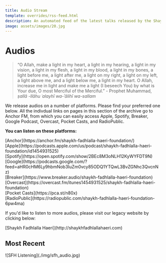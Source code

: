 ```yaml
---
title: Audio Stream
template: overrides/rss-feed.html
description: An automated feed of the latest talks released by the Shaykh Fadhlalla Haeri Foundation
image: assets/images/20.jpg
---
```


# Audios

> “O Allah, make a light in my heart, a light in my hearing, a light in my vision, a light in my flesh, a light in my blood, a light in my bones, a light before me, a light after me, a light on my right, a light on my left, a light above me, and a light below me, a light in my heart. O Allah, increase me in light and make me a light (I beseech You) by what is Your due, O most Merciful of the Merciful.” - Prophet Muhammad, _ṣallā -llāhu ʿalayhī wa-ʾālihī wa-sallam_

We release audios on a number of platforms. Please find your preferred one below. All the indivdual links on pages in this section of the archive go to Anchor FM, from which you can easily access Apple, Spotify, Breaker, Google Podcast, Overcast, Pocket Casts, and RadioPublic.

<div markdown="1" class="card article sidebar center">

**You can listen on these platforms:**

<div markdown="3" class="audio-link">
[Anchor](https://anchor.fm/shaykh-fadhlalla-haeri-foundation/)
</div>

<div markdown="3" class="audio-link">
[Apple](https://podcasts.apple.com/us/podcast/shaykh-fadhlalla-haeri-foundation/id1454931525)
</div>

<div markdown="3" class="audio-link">
[Spotify](https://open.spotify.com/show/2BEc8M3oNLH12KyWYFDT9N) 
</div>

<div markdown="3" class="audio-link">
[Google](https://podcasts.google.com/?feed=aHR0cHM6Ly9hbmNob3IuZm0vcy85ODQ1YTQwL3BvZGNhc3QvcnNz)
</div>

<div markdown="3" class="audio-link">
[Breaker](https://www.breaker.audio/shaykh-fadhlalla-haeri-foundation)
</div>

<div markdown="3" class="audio-link">
[Overcast](https://overcast.fm/itunes1454931525/shaykh-fadhlalla-haeri-foundation)
</div>

<div markdown="3" class="audio-link">
[Pocket Casts](https://pca.st/n80x)
</div>

<div markdown="3" class="audio-link">
[RadioPublic](https://radiopublic.com/shaykh-fadhlalla-haeri-foundation-6pw4ma)
</div>

</div>

If you'd like to listen to more audios, please visit our legacy website by clicking below:

<div markdown="3" class="purchase-link">
[Shaykh Fadhlalla Haeri](http://shaykhfadhlallahaeri.com)
</div>

## Most Recent

<div markdown="1" class="audio-img">
![SFH Listening](./img/sfh_audio.jpg)
</div>



